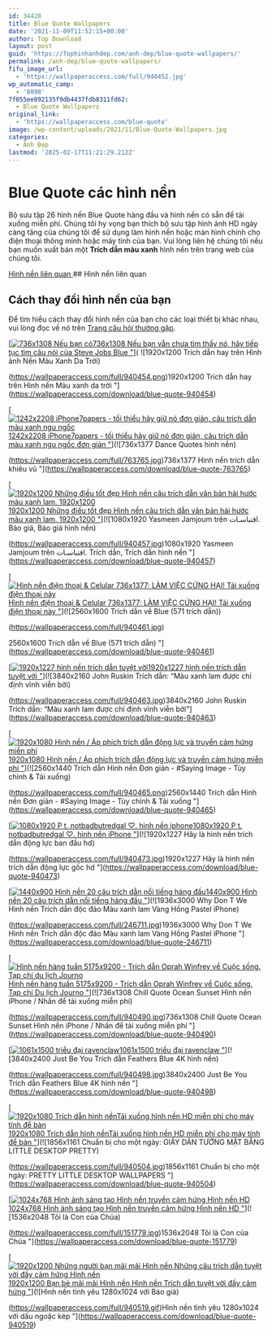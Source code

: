 ```yaml
---
id: 34428
title: Blue Quote Wallpapers
date: '2021-11-09T11:52:15+00:00'
author: Top Download
layout: post
guid: 'https://Tophinhanhdep.com/anh-dep/blue-quote-wallpapers/'
permalink: /anh-dep/blue-quote-wallpapers/
fifu_image_url:
  - 'https://wallpaperaccess.com/full/940452.jpg'
wp_automatic_camp:
  - '8098'
7f055ee892135f9db4437fdb8311fd62:
  - Blue Quote Wallpapers
original_link:
  - 'https://wallpaperaccess.com/blue-quote'
image: /wp-content/uploads/2021/11/Blue-Quote-Wallpapers.jpg
categories:
  - Ảnh Đẹp
lastmod: '2025-02-17T11:21:29.212Z'
---
```

# Blue Quote các hình nền

Bộ sưu tập 26 hình nền Blue Quote hàng đầu và hình nền có sẵn để tải xuống miễn phí. Chúng tôi hy vọng bạn thích bộ sưu tập hình ảnh HD ngày càng tăng của chúng tôi để sử dụng làm hình nền hoặc màn hình chính cho điện thoại thông minh hoặc máy tính của bạn. Vui lòng liên hệ chúng tôi nếu bạn muốn xuất bản một **Trích dẫn màu xanh** hình nền trên trang web của chúng tôi.

[Hình nền liên quan ](#related) ## Hình nền liên quan

## Cách thay đổi hình nền của bạn

Để tìm hiểu cách thay đổi hình nền của bạn cho các loại thiết bị khác nhau, vui lòng đọc về nó trên [Trang câu hỏi thường gặp](https://tophinhanhdep.com/faq/).

  
[[![736x1308 Nếu bạn có](https://wallpaperaccess.com/full/940452.jpg)736x1308 Nếu bạn vẫn chưa tìm thấy nó, hãy tiếp tục tìm câu nói của Steve Jobs Blue "](https://wallpaperaccess.com/download/blue-quote-940452)]( ![1920x1200 Trích dẫn hay trên Hình ảnh Nền Màu Xanh Da Trời)

(https://wallpaperaccess.com/full/940454.png)1920x1200 Trích dẫn hay trên Hình nền Màu xanh da trời "](https://wallpaperaccess.com/download/blue-quote-940454)

[[![1242x2208 iPhone7papers - tối thiểu hãy giữ nó đơn giản, câu trích dẫn màu xanh ngu ngốc](https://wallpaperaccess.com/full/940455.jpg)1242x2208 iPhone7papers - tối thiểu hãy giữ nó đơn giản, câu trích dẫn màu xanh ngu ngốc đơn giản "](https://wallpaperaccess.com/download/blue-quote-940455)](![736x1377 Dance Quotes hình nền)

(https://wallpaperaccess.com/full/763765.jpg)736x1377 Hình nền trích dẫn khiêu vũ "](https://wallpaperaccess.com/download/blue-quote-763765)

[[![1920x1200 Những điều tốt đẹp Hình nền câu trích dẫn văn bản hài hước màu xanh lam.  1920x1200](https://wallpaperaccess.com/full/940456.jpg)1920x1200 Những điều tốt đẹp Hình nền câu trích dẫn văn bản hài hước màu xanh lam. 1920x1200 "](https://wallpaperaccess.com/download/blue-quote-940456)](![1080x1920 Yasmeen Jamjoum trên اقتباسـات.  Báo giá, Báo giá hình nền)

(https://wallpaperaccess.com/full/940457.jpg)1080x1920 Yasmeen Jamjoum trên اقتباسـات. Trích dẫn, Trích dẫn hình nền "](https://wallpaperaccess.com/download/blue-quote-940457)

[[![Hình nền điện thoại & Celular 736x1377: LÀM VIỆC CỨNG HẠI!  Tải xuống điện thoại này](https://wallpaperaccess.com/full/940458.jpg)Hình nền điện thoại &amp; Celular 736x1377: LÀM VIỆC CỨNG HẠI! Tải xuống điện thoại này "](https://wallpaperaccess.com/download/blue-quote-940458)](![2560x1600 Trích dẫn về Blue (571 trích dẫn))

(https://wallpaperaccess.com/full/940461.jpg)

2560x1600 Trích dẫn về Blue (571 trích dẫn) "](https://wallpaperaccess.com/download/blue-quote-940461)

[[![1920x1227 hình nền trích dẫn tuyệt vời](https://wallpaperaccess.com/full/940462.jpg)1920x1227 hình nền trích dẫn tuyệt vời "](https://wallpaperaccess.com/download/blue-quote-940462)](![3840x2160 John Ruskin Trích dẫn: “Màu xanh lam được chỉ định vĩnh viễn bởi)

(https://wallpaperaccess.com/full/940463.jpg)3840x2160 John Ruskin Trích dẫn: “Màu xanh lam được chỉ định vĩnh viễn bởi"](https://wallpaperaccess.com/download/blue-quote-940463)

[[![1920x1080 Hình nền / Áp phích trích dẫn động lực và truyền cảm hứng miễn phí](https://wallpaperaccess.com/full/894432.jpg)1920x1080 Hình nền / Áp phích trích dẫn động lực và truyền cảm hứng miễn phí "](https://wallpaperaccess.com/download/blue-quote-894432)](![2560x1440 Trích dẫn Hình nền Đơn giản - #Saying Image - Tùy chỉnh & Tải xuống)

(https://wallpaperaccess.com/full/940465.png)2560x1440 Trích dẫn Hình nền Đơn giản - #Saying Image - Tùy chỉnh &amp; Tải xuống "](https://wallpaperaccess.com/download/blue-quote-940465)

[[![1080x1920 P t.  notbadbutredgal ♡.  hình nền iphone](https://wallpaperaccess.com/full/867196.jpg)1080x1920 P t. notbadbutredgal ♡. hình nền iPhone "](https://wallpaperaccess.com/download/blue-quote-867196)](![1920x1227 Hãy là hình nền trích dẫn động lực ban đầu hd)

(https://wallpaperaccess.com/full/940473.jpg)1920x1227 Hãy là hình nền trích dẫn động lực gốc hd "](https://wallpaperaccess.com/download/blue-quote-940473)

[[![1440x900 Hình nền 20 câu trích dẫn nổi tiếng hàng đầu](https://wallpaperaccess.com/full/940488.png)1440x900 Hình nền 20 câu trích dẫn nổi tiếng hàng đầu "](https://wallpaperaccess.com/download/blue-quote-940488)](![1936x3000 Why Don T We Hình nền Trích dẫn độc đáo Màu xanh lam Vàng Hồng Pastel iPhone)

(https://wallpaperaccess.com/full/246711.jpg)1936x3000 Why Don T We Hình nền Trích dẫn độc đáo Màu xanh lam Vàng Hồng Pastel iPhone "](https://wallpaperaccess.com/download/blue-quote-246711)

[[![Hình nền hàng tuần 5175x9200 - Trích dẫn Oprah Winfrey về Cuộc sống.  Tạp chí du lịch Journo](https://wallpaperaccess.com/full/459954.jpg)Hình nền hàng tuần 5175x9200 - Trích dẫn Oprah Winfrey về Cuộc sống. Tạp chí Du lịch Journo "](https://wallpaperaccess.com/download/blue-quote-459954)](![736x1308 Chill Quote Ocean Sunset Hình nền iPhone / Nhấn để tải xuống miễn phí)

(https://wallpaperaccess.com/full/940490.jpg)736x1308 Chill Quote Ocean Sunset Hình nền iPhone / Nhấn để tải xuống miễn phí "](https://wallpaperaccess.com/download/blue-quote-940490)

[[![1061x1500 triều đại ravenclaw](https://wallpaperaccess.com/full/763716.jpg)1061x1500 triều đại ravenclaw "](https://wallpaperaccess.com/download/blue-quote-763716)](![3840x2400 Just Be You Trích dẫn Feathers Blue 4K hình nền)

(https://wallpaperaccess.com/full/940498.jpg)3840x2400 Just Be You Trích dẫn Feathers Blue 4K hình nền "](https://wallpaperaccess.com/download/blue-quote-940498)

[ [![1920x1080 Trích dẫn hình nềnTải xuống hình nền HD miễn phí cho máy tính để bàn](https://wallpaperaccess.com/full/940502.jpg)1920x1080 Trích dẫn hình nềnTải xuống hình nền HD miễn phí cho máy tính để bàn "](https://wallpaperaccess.com/download/blue-quote-940502)](![1856x1161 Chuẩn bị cho một ngày: GIẤY DÁN TƯỜNG MẶT BẰNG LITTLE DESKTOP PRETTY)

(https://wallpaperaccess.com/full/940504.jpg)1856x1161 Chuẩn bị cho một ngày: PRETTY LITTLE DESKTOP WALLPAPERS "](https://wallpaperaccess.com/download/blue-quote-940504)

[[![1024x768 Hình ảnh sáng tạo Hình nền truyền cảm hứng Hình nền HD](https://wallpaperaccess.com/full/940507.jpg)1024x768 Hình ảnh sáng tạo Hình nền truyền cảm hứng Hình nền HD "](https://wallpaperaccess.com/download/blue-quote-940507)](![1536x2048 Tôi là Con của Chúa)

(https://wallpaperaccess.com/full/151779.jpg)1536x2048 Tôi là Con của Chúa "](https://wallpaperaccess.com/download/blue-quote-151779)

[[![1920x1200 Những người bạn mãi mãi Hình nền Những câu trích dẫn tuyệt vời đầy cảm hứng Hình nền](https://wallpaperaccess.com/full/940516.jpg)1920x1200 Bạn bè mãi mãi Hình nền Hình nền Trích dẫn tuyệt vời đầy cảm hứng "](https://wallpaperaccess.com/download/blue-quote-940516)](![Hình nền tình yêu 1280x1024 với Báo giá)

(https://wallpaperaccess.com/full/940519.gif)Hình nền tình yêu 1280x1024 với dấu ngoặc kép "](https://wallpaperaccess.com/download/blue-quote-940519)
